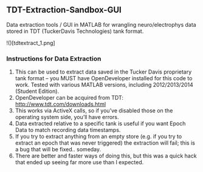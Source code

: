 ## TDT-Extraction-Sandbox-GUI

Data extraction tools / GUI in MATLAB for wrangling neuro/electrophys data stored in TDT (TuckerDavis Technologies) tank format.

!()[tdtextract_1.png]

### Instructions for Data Extraction

1. This can be used to extract data saved in the Tucker Davis proprietary tank format – you MUST have OpenDeveloper installed for this code to work. Tested with various MATLAB versions, including 2012/2013/2014 (Student Edition).
2. OpenDeveloper can be acquired from TDT: http://www.tdt.com/downloads.html
3. This works via ActiveX calls, so if you’ve disabled those on the operating system side, you’ll have errors.
4. Data extracted relative to a specific tank is useful if you want Epoch Data to match recording data timestamps.
5. If you try to extract anything from an empty store (e.g. if you try to extract an epoch that was never triggered) the extraction will fail; this is a bug that will be fixed.. someday.
6. There are better and faster ways of doing this, but this was a quick hack that ended up seeing far more use than I expected.
